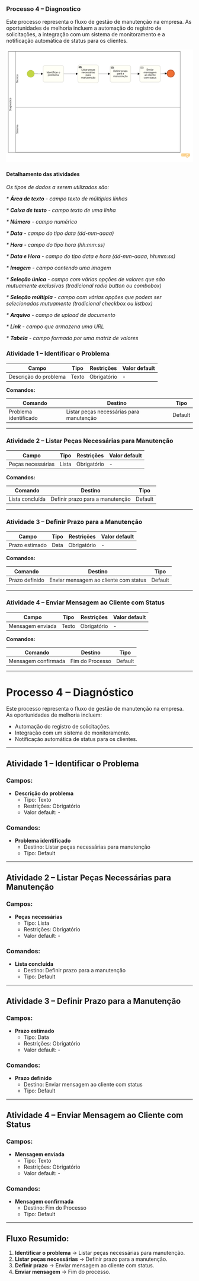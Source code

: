 ### Processo 4 – Diagnostico

Este processo representa o fluxo de gestão de manutenção na empresa. As oportunidades de melhoria incluem a automação do registro de solicitações, a integração com um sistema de monitoramento e a notificação automática de status para os clientes.

![Modelo BPMN do Processo](/docs/images/processos/antigo/DiagnosticoBPMN.png)
#### Detalhamento das atividades

_Os tipos de dados a serem utilizados são:_

_* **Área de texto** - campo texto de múltiplas linhas_

_* **Caixa de texto** - campo texto de uma linha_

_* **Número** - campo numérico_

_* **Data** - campo do tipo data (dd-mm-aaaa)_

_* **Hora** - campo do tipo hora (hh:mm:ss)_

_* **Data e Hora** - campo do tipo data e hora (dd-mm-aaaa, hh:mm:ss)_

_* **Imagem** - campo contendo uma imagem_

_* **Seleção única** - campo com várias opções de valores que são mutuamente exclusivas (tradicional radio button ou combobox)_

_* **Seleção múltipla** - campo com várias opções que podem ser selecionadas mutuamente (tradicional checkbox ou listbox)_

_* **Arquivo** - campo de upload de documento_

_* **Link** - campo que armazena uma URL_

_* **Tabela** - campo formado por uma matriz de valores_


### **Atividade 1 – Identificar o Problema**

| **Campo**             | **Tipo** | **Restrições** | **Valor default** |
|----------------------|---------|--------------|----------------|
| Descrição do problema | Texto   | Obrigatório  | -              |

**Comandos:**

| **Comando**            | **Destino**                                | **Tipo**  |
|------------------------|-------------------------------------------|-----------|
| Problema identificado | Listar peças necessárias para manutenção | Default   |

---

### **Atividade 2 – Listar Peças Necessárias para Manutenção**

| **Campo**            | **Tipo** | **Restrições** | **Valor default** |
|---------------------|---------|--------------|----------------|
| Peças necessárias  | Lista   | Obrigatório  | -              |

**Comandos:**

| **Comando**        | **Destino**                         | **Tipo**  |
|-------------------|------------------------------------|-----------|
| Lista concluída  | Definir prazo para a manutenção   | Default   |

---

### **Atividade 3 – Definir Prazo para a Manutenção**

| **Campo**       | **Tipo** | **Restrições** | **Valor default** |
|--------------|---------|--------------|----------------|
| Prazo estimado | Data    | Obrigatório  | -              |

**Comandos:**

| **Comando**      | **Destino**                           | **Tipo**  |
|-----------------|--------------------------------------|-----------|
| Prazo definido | Enviar mensagem ao cliente com status | Default   |

---

### **Atividade 4 – Enviar Mensagem ao Cliente com Status**

| **Campo**          | **Tipo** | **Restrições** | **Valor default** |
|-------------------|---------|--------------|----------------|
| Mensagem enviada | Texto   | Obrigatório  | -              |

**Comandos:**

| **Comando**          | **Destino**          | **Tipo**  |
|---------------------|---------------------|-----------|
| Mensagem confirmada | Fim do Processo     | Default   |

---
# Processo 4 – Diagnóstico

Este processo representa o fluxo de gestão de manutenção na empresa.  
As oportunidades de melhoria incluem:
- Automação do registro de solicitações.
- Integração com um sistema de monitoramento.
- Notificação automática de status para os clientes.

---

## Atividade 1 – Identificar o Problema

### Campos:
- **Descrição do problema**  
  - Tipo: Texto  
  - Restrições: Obrigatório  
  - Valor default: -

### Comandos:
- **Problema identificado**  
  - Destino: Listar peças necessárias para manutenção  
  - Tipo: Default

---

## Atividade 2 – Listar Peças Necessárias para Manutenção

### Campos:
- **Peças necessárias**  
  - Tipo: Lista  
  - Restrições: Obrigatório  
  - Valor default: -

### Comandos:
- **Lista concluída**  
  - Destino: Definir prazo para a manutenção  
  - Tipo: Default

---

## Atividade 3 – Definir Prazo para a Manutenção

### Campos:
- **Prazo estimado**  
  - Tipo: Data  
  - Restrições: Obrigatório  
  - Valor default: -

### Comandos:
- **Prazo definido**  
  - Destino: Enviar mensagem ao cliente com status  
  - Tipo: Default

---

## Atividade 4 – Enviar Mensagem ao Cliente com Status

### Campos:
- **Mensagem enviada**  
  - Tipo: Texto  
  - Restrições: Obrigatório  
  - Valor default: -

### Comandos:
- **Mensagem confirmada**  
  - Destino: Fim do Processo  
  - Tipo: Default

---

## Fluxo Resumido:

1. **Identificar o problema** → Listar peças necessárias para manutenção.
2. **Listar peças necessárias** → Definir prazo para a manutenção.
3. **Definir prazo** → Enviar mensagem ao cliente com status.
4. **Enviar mensagem** → Fim do processo.

